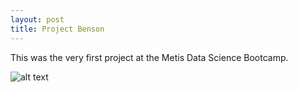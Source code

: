 ```yaml
---
layout: post
title: Project Benson
---
```


This was the very first project at the Metis Data Science Bootcamp.  


![alt text](https://github.com/unif2/unif2.github.io/blob/master/images/Benson.jpg)